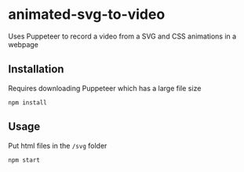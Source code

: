 # animated-svg-to-video

Uses Puppeteer to record a video from a SVG and CSS animations in a webpage

## Installation

Requires downloading Puppeteer which has a large file size

```npm install```


## Usage

Put html files in the `/svg` folder

```npm start```